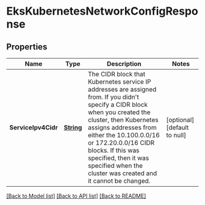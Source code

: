 # EksKubernetesNetworkConfigResponse
## Properties

Name | Type | Description | Notes
------------ | ------------- | ------------- | -------------
**ServiceIpv4Cidr** | [**String**](string.md) | The CIDR block that Kubernetes service IP addresses are assigned from. If you didn&#39;t specify a CIDR block when you created the cluster, then Kubernetes assigns addresses from either the 10.100.0.0/16 or 172.20.0.0/16 CIDR blocks. If this was specified, then it was specified when the cluster was created and it cannot be changed. | [optional] [default to null]

[[Back to Model list]](../README.md#documentation-for-models) [[Back to API list]](../README.md#documentation-for-api-endpoints) [[Back to README]](../README.md)

